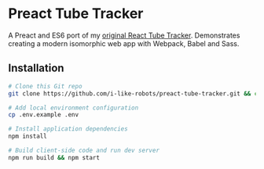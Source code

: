 # Preact Tube Tracker

A Preact and ES6 port of my [original React Tube Tracker](https://github.com/i-like-robots/react-tube-tracker). Demonstrates creating a modern isomorphic web app with Webpack, Babel and Sass.

## Installation

```sh
# Clone this Git repo
git clone https://github.com/i-like-robots/preact-tube-tracker.git && cd preact-tube-tracker

# Add local environment configuration
cp .env.example .env

# Install application dependencies
npm install

# Build client-side code and run dev server
npm run build && npm start
```
